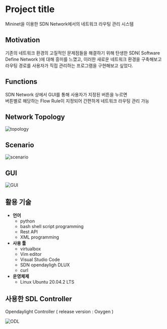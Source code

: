 # Project title

Mininet을 이용한 SDN Network에서의 네트워크 라우팅 관리 시스템

## Motivation

기존의 네트워크 환경의 고질적인 문제점들을 해결하기 위해 탄생한 SDN( Software Define Network )에 대해 흥미를 느꼈고,
이러한 새로운 네트워크 환경을 구축해보고 라우팅 경로를 사용자가 직접 관리하는 프로그램을 구현해보고 싶었다.

## Functions

SDN Network 상에서 GUI를 통해 사용자가 지정된 버튼을 누르면<br> 
버튼별로 해당하는 Flow Rule이 지정되어 간편하게 네트워크 라우팅 관리 가능

## Network Topology

![topology](https://user-images.githubusercontent.com/73628812/151742860-6b2ab121-2aa6-4c6b-9b59-6a00a4b7bf94.PNG)

## Scenario

![scenario](https://user-images.githubusercontent.com/73628812/151742482-e387168c-4e0a-4d56-a7c1-2b6f878ba8ec.PNG)

## GUI

![GUI](https://user-images.githubusercontent.com/73628812/151742718-4ca8f3b7-4bc9-4368-8f7a-f70323384402.PNG)

## 활용 기술
+ **언어**
  + python
  + bash shell script programming
  + Rest API
  + XML programming
+ **사용 툴**
  + virtualbox
  + Vim editor
  + Visual Studio Code
  + SDN opendayligh DLUX
  + curl
+ **운영체제**
  + Linux Ubuntu 20.04.2 LTS

## 사용한 SDL Controller

Opendaylight Controller ( release version : Oxygen )

![ODL](https://user-images.githubusercontent.com/73628812/151741774-b0619a09-3fa1-4b29-a0f2-0e3a2a26303b.PNG)


